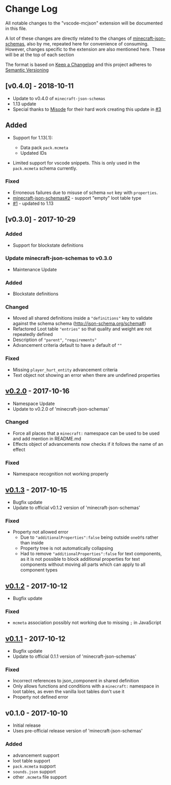 # Change Log

All notable changes to the "vscode-mcjson" extension will be documented in this file.

A lot of these changes are directly related to the changes of [minecraft-json-schemas](https://github.com/Levertion/minecraft-json-schemas/blob/master/CHANGELOG.md), also by me, repeated here for convenience of consuming.
However, changes specific to the extension are also mentioned here. These will be at the top of each section

The format is based on [Keep a Changelog](http://keepachangelog.com/en/1.0.0/)
and this project adheres to [Semantic Versioning](http://semver.org/spec/v2.0.0.html)

## [v0.4.0] - 2018-10-11

- Update to v0.4.0 of `minecraft-json-schemas`
- 1.13 update
- Special thanks to [Misode](https://twitter.com/misoloo) for their hard work
  creating this update in
  [#3](https://github.com/Levertion/minecraft-json-schemas/pull/3)

## Added

- Support for 1.13(.1):

  - Data pack `pack.mcmeta`
  - Updated IDs

- Limited support for vscode snippets. This is only used in the `pack.mcmeta`
  schema currently.

### Fixed

- Erroneous failures due to misuse of schema `not` key with `properties`.
- [minecraft-json-schemas#2](https://github.com/Levertion/minecraft-json-schemas/issues/2) - support
  "empty" loot table type
- [#1](https://github.com/Levertion/vscode-mcjson/issues/1) - updated to 1.13

## [v0.3.0] - 2017-10-29

### Added

- Support for blockstate definitions

### Update minecraft-json-schemas to v0.3.0

- Maintenance Update

### Added

- Blockstate definitions

### Changed

- Moved all shared definitions inside a `"definitions"` key to validate against the schema schema (http://json-schema.org/schema#)
- Refactored Loot table `"entries"` so that quality and weight are not repeatedly defined
- Description of `"parent"`, `"requirements"`
- Advancement criteria default to have a default of `""`

### Fixed

- Missing `player_hurt_entity` advancement criteria
- Text object not showing an error when there are undefined properties

## [v0.2.0] - 2017-10-16

- Namespace Update
- Update to v0.2.0 of 'minecraft-json-schemas'

### Changed

- Force all places that a `minecraft:` namespace can be used to be used and add mention in README.md
- Effects object of advancements now checks if it follows the name of an effect

### Fixed

- Namespace recognition not working properly

## [v0.1.3] - 2017-10-15

- Bugfix update
- Update to official v0.1.2 version of 'minecraft-json-schemas'

### Fixed

- Property not allowed error
  - Due to `"additionalProperties":false` being outside `oneOf`s rather than inside
  - Property tree is not automatically collapsing
  - Had to remove `"additionalProperties":false` for text components, as it is not possible to block additional properties for text components without moving all parts which can apply to all component types

## [v0.1.2] - 2017-10-12

- Bugfix update

### Fixed

- `mcmeta` association possibly not working due to missing `;` in JavaScript

## [v0.1.1] - 2017-10-12

- Bugfix update
- Update to official 0.1.1 version of 'minecraft-json-schemas'

### Fixed

- Incorrect references to json_component in shared definition
- Only allows functions and conditions with a `minecraft:` namespace in loot tables, as even the vanilla loot tables don't use it
- Property not defined error

## v0.1.0 - 2017-10-10

- Initial release
- Uses pre-official release version of 'minecraft-json-schemas'

### Added

- advancement support
- loot table support
- `pack.mcmeta` support
- `sounds.json` support
- other `.mcmeta` file support

[unreleased]: https://github.com/Levertion/vscode-mcjson/compare/v0.3.0...HEAD
[v0.2.0]: https://github.com/Levertion/vscode-mcjson/compare/v0.2.0...v0.3.0
[v0.2.0]: https://github.com/Levertion/vscode-mcjson/compare/v0.1.3...v0.2.0
[v0.1.3]: https://github.com/Levertion/vscode-mcjson/compare/v0.1.2...v0.1.3
[v0.1.2]: https://github.com/Levertion/vscode-mcjson/compare/v0.1.1...v0.1.2
[v0.1.1]: https://github.com/Levertion/vscode-mcjson/compare/v0.1.0...v0.1.1
